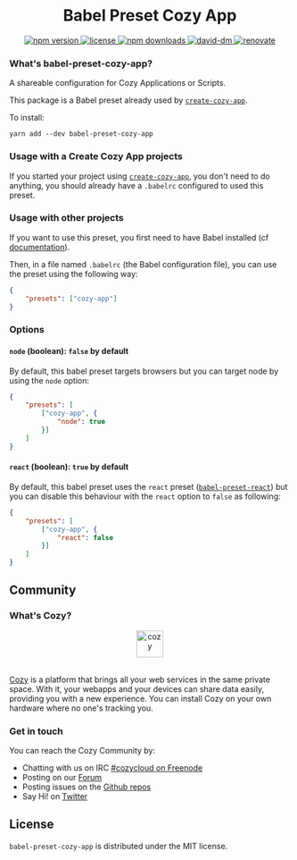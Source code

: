 <h1 align="center">Babel Preset Cozy App</h1>

<div align="center">
  <a href="https://www.npmjs.com/package/babel-preset-cozy-app">
    <img src="https://img.shields.io/npm/v/babel-preset-cozy-app.svg" alt="npm version" />
  </a>
  <a href="https://github.com/CPatchane/create-cozy-app/blob/master/packages/babel-preset-cozy-app/LICENSE">
    <img src="https://img.shields.io/npm/l/babel-preset-cozy-app.svg" alt="license" />
  </a>
  <a href="https://npmcharts.com/compare/babel-preset-cozy-app">
    <img src="https://img.shields.io/npm/dm/babel-preset-cozy-app.svg" alt="npm downloads" />
  </a>
  <a href="https://david-dm.org/cpatchane/create-cozy-app?path=packages/babel-preset-cozy-app">
    <img src="https://david-dm.org/cpatchane/create-cozy-app/status.svg?path=packages/babel-preset-cozy-app" alt="david-dm" />
  </a>
  <a href="https://renovateapp.com/">
    <img src="https://img.shields.io/badge/renovate-enabled-brightgreen.svg" alt="renovate" />
  </a>
</div>

### What's babel-preset-cozy-app?

A shareable configuration for Cozy Applications or Scripts.

This package is a Babel preset already used by [`create-cozy-app`](https://github.com/CPatchane/create-cozy-app).

To install:

```
yarn add --dev babel-preset-cozy-app
```

### Usage with a Create Cozy App projects

If you started your project using [`create-cozy-app`](https://github.com/CPatchane/create-cozy-app), you don't need to do anything, you should already have a `.babelrc` configured to used this preset.

### Usage with other projects

If you want to use this preset, you first need to have Babel installed (cf [documentation](https://babeljs.io/docs/setup/)).

Then, in a file named `.babelrc` (the Babel configuration file), you can use the preset using the following way:

```json
{
    "presets": ["cozy-app"]
}
```

### Options

#### `node` (boolean): `false` by default

By default, this babel preset targets browsers but you can target node by using the `node` option:

```json
{
    "presets": [
        ["cozy-app", {
            "node": true
        }]
    ]
}
```

#### `react` (boolean): `true` by default

By default, this babel preset uses the `react` preset ([`babel-preset-react`](https://babeljs.io/docs/plugins/preset-react/#top)) but you can disable this behaviour with the `react` option to `false` as following:

```json
{
    "presets": [
        ["cozy-app", {
            "react": false
        }]
    ]
}
```

## Community

### What's Cozy?

<div align="center">
  <a href="https://cozy.io">
    <img src="https://cdn.rawgit.com/cozy/cozy-site/master/src/images/cozy-logo-name-horizontal-blue.svg" alt="cozy" height="48" />
  </a>
 </div>
 </br>

[Cozy] is a platform that brings all your web services in the same private space.  With it, your webapps and your devices can share data easily, providing you with a new experience. You can install Cozy on your own hardware where no one's tracking you.

### Get in touch

You can reach the Cozy Community by:

- Chatting with us on IRC [#cozycloud on Freenode][freenode]
- Posting on our [Forum][forum]
- Posting issues on the [Github repos][github]
- Say Hi! on [Twitter][twitter]


## License

`babel-preset-cozy-app` is distributed under the MIT license.


[cozy]: https://cozy.io "Cozy Cloud"
[freenode]: http://webchat.freenode.net/?randomnick=1&channels=%23cozycloud&uio=d4
[forum]: https://forum.cozy.io/
[github]: https://github.com/cozy/
[twitter]: https://twitter.com/cozycloud
